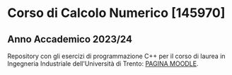 # Corso di Calcolo Numerico [145970]

## Anno Accademico 2023/24

Repository con gli esercizi di programmazione C++ per il corso di laurea in Ingegneria Industriale dell'Università di Trento: [PAGINA MOODLE](https://didatticaonline.unitn.it/dol/course/view.php?id=32523).
